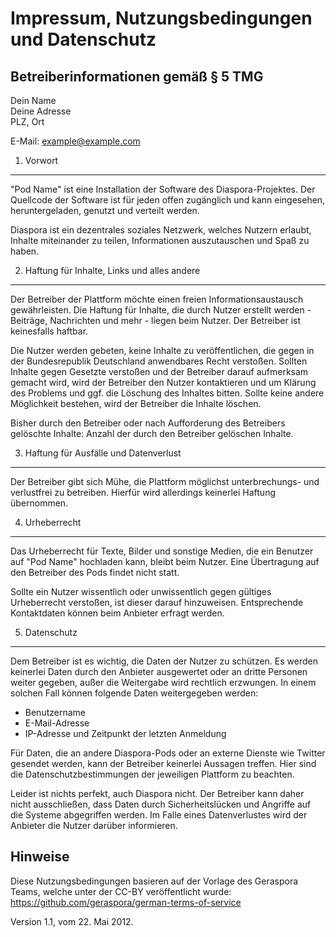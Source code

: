 Impressum, Nutzungsbedingungen und Datenschutz
==============================================

Betreiberinformationen gemäß § 5 TMG
------------------------------------

Dein Name  
Deine Adresse  
PLZ, Ort  

E-Mail: example@example.com

1. Vorwort
----------

"Pod Name" ist eine Installation der Software des Diaspora-Projektes. Der
Quellcode der Software ist für jeden offen zugänglich und kann eingesehen,
heruntergeladen, genutzt und verteilt werden.

Diaspora ist ein dezentrales soziales Netzwerk, welches Nutzern erlaubt, Inhalte
miteinander zu teilen, Informationen auszutauschen und Spaß zu haben.

2. Haftung für Inhalte, Links und alles andere
----------------------------------------------

Der Betreiber der Plattform möchte einen freien Informationsaustausch
gewährleisten. Die Haftung für Inhalte, die durch Nutzer erstellt werden -
Beiträge, Nachrichten und mehr - liegen beim Nutzer. Der Betreiber ist
keinesfalls haftbar.

Die Nutzer werden gebeten, keine Inhalte zu veröffentlichen, die gegen in der
Bundesrepublik Deutschland anwendbares Recht verstoßen. Sollten Inhalte gegen
Gesetzte verstoßen und der Betreiber darauf aufmerksam gemacht wird, wird der
Betreiber den Nutzer kontaktieren und um Klärung des Problems und ggf. die
Löschung des Inhaltes bitten. Sollte keine andere Möglichkeit bestehen, wird
der Betreiber die Inhalte löschen.

Bisher durch den Betreiber oder nach Aufforderung des Betreibers gelöschte
Inhalte: Anzahl der durch den Betreiber gelöschen Inhalte.

3. Haftung für Ausfälle und Datenverlust
----------------------------------------

Der Betreiber gibt sich Mühe, die Plattform möglichst unterbrechungs- und 
verlustfrei zu betreiben. Hierfür wird allerdings keinerlei Haftung übernommen.

4. Urheberrecht
---------------

Das Urheberrecht für Texte, Bilder und sonstige Medien, die ein Benutzer auf
"Pod Name" hochladen kann, bleibt beim Nutzer. Eine Übertragung auf den
Betreiber des Pods findet nicht statt.

Sollte ein Nutzer wissentlich oder unwissentlich gegen gültiges Urheberrecht
verstoßen, ist dieser darauf hinzuweisen. Entsprechende Kontaktdaten können
beim Anbieter erfragt werden.

5. Datenschutz
--------------

Dem Betreiber ist es wichtig, die Daten der Nutzer zu schützen. Es werden
keinerlei Daten durch den Anbieter ausgewertet oder an dritte Personen weiter
gegeben, außer die Weitergabe wird rechtlich erzwungen. In einem solchen Fall
können folgende Daten weitergegeben werden:

  * Benutzername
  * E-Mail-Adresse
  * IP-Adresse und Zeitpunkt der letzten Anmeldung

Für Daten, die an andere Diaspora-Pods oder an externe Dienste wie Twitter
gesendet werden, kann der Betreiber keinerlei Aussagen treffen. Hier sind die
Datenschutzbestimmungen der jeweiligen Plattform zu beachten.

Leider ist nichts perfekt, auch Diaspora nicht. Der Betreiber kann daher nicht
ausschließen, dass Daten durch Sicherheitslücken und Angriffe auf die Systeme
abgegriffen werden. Im Falle eines Datenverlustes wird der Anbieter die Nutzer
darüber informieren.

Hinweise
--------

Diese Nutzungsbedingungen basieren auf der Vorlage des Geraspora Teams, welche
unter der CC-BY veröffentlicht wurde:
https://github.com/geraspora/german-terms-of-service

Version 1.1, vom 22. Mai 2012.
